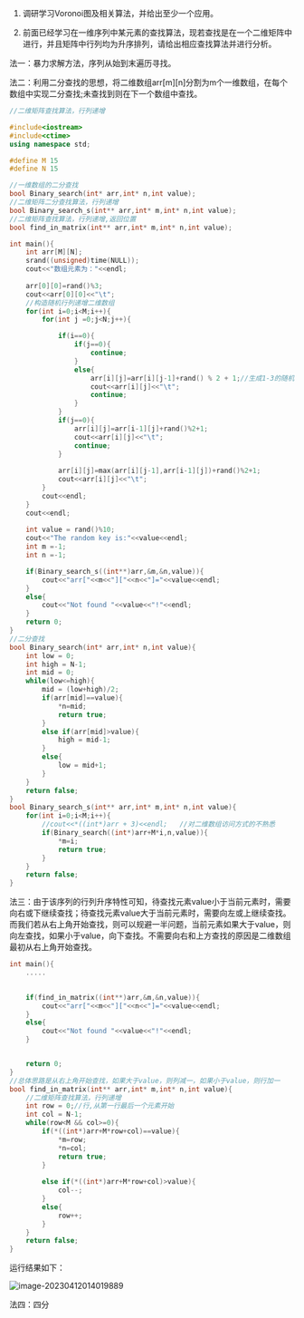 1. 调研学习Voronoi图及相关算法，并给出至少一个应用。







2. 前面已经学习在一维序列中某元素的查找算法，现若查找是在一个二维矩阵中进行，并且矩阵中行列均为升序排列，请给出相应查找算法并进行分析。

法一：暴力求解方法，序列从始到末遍历寻找。

法二：利用二分查找的思想，将二维数组arr\[m]\[n]分割为m个一维数组，在每个数组中实现二分查找;未查找到则在下一个数组中查找。

```cpp
//二维矩阵查找算法，行列递增

#include<iostream>
#include<ctime>
using namespace std;

#define M 15
#define N 15

//一维数组的二分查找
bool Binary_search(int* arr,int* n,int value);
//二维矩阵二分查找算法，行列递增
bool Binary_search_s(int** arr,int* m,int* n,int value);
//二维矩阵查找算法，行列递增,返回位置
bool find_in_matrix(int** arr,int* m,int* n,int value);

int main(){
    int arr[M][N];
    srand((unsigned)time(NULL));
    cout<<"数组元素为："<<endl;
   
    arr[0][0]=rand()%3;
    cout<<arr[0][0]<<"\t";
    //构造随机行列递增二维数组
    for(int i=0;i<M;i++){
        for(int j =0;j<N;j++){

            if(i==0){
                if(j==0){
                    continue;
                }
                else{
                    arr[i][j]=arr[i][j-1]+rand() % 2 + 1;//生成1-3的随机数
                    cout<<arr[i][j]<<"\t";
                    continue;
                }
            }
            if(j==0){
                arr[i][j]=arr[i-1][j]+rand()%2+1;
                cout<<arr[i][j]<<"\t";
                continue;
            }
  
            arr[i][j]=max(arr[i][j-1],arr[i-1][j])+rand()%2+1;
            cout<<arr[i][j]<<"\t";
        }
        cout<<endl;
    }
    cout<<endl;
    
    int value = rand()%10;
    cout<<"The random key is:"<<value<<endl;
    int m =-1;
    int n =-1;

    if(Binary_search_s((int**)arr,&m,&n,value)){
        cout<<"arr["<<m<<"]["<<n<<"]="<<value<<endl;
    }
    else{
        cout<<"Not found "<<value<<"!"<<endl;
    }
    return 0;
}
//二分查找
bool Binary_search(int* arr,int* n,int value){
    int low = 0;
    int high = N-1;
    int mid = 0;
    while(low<=high){
        mid = (low+high)/2;
        if(arr[mid]==value){
            *n=mid;
            return true;
        }
        else if(arr[mid]>value){
            high = mid-1;
        }
        else{
            low = mid+1;
        }
    }
    return false;
}
bool Binary_search_s(int** arr,int* m,int* n,int value){
    for(int i=0;i<M;i++){
        //cout<<*((int*)arr + 3)<<endl;   //对二维数组访问方式的不熟悉
        if(Binary_search((int*)arr+M*i,n,value)){
            *m=i;
            return true;
        }
    }
    return false;
}
```



法三：由于该序列的行列升序特性可知，待查找元素value小于当前元素时，需要向右或下继续查找；待查找元素value大于当前元素时，需要向左或上继续查找。
而我们若从右上角开始查找，则可以规避一半问题，当前元素如果大于value，则向左查找，如果小于value，向下查找。不需要向右和上方查找的原因是二维数组最初从右上角开始查找。

```cpp
int main(){
	.....
        

    if(find_in_matrix((int**)arr,&m,&n,value)){
        cout<<"arr["<<m<<"]["<<n<<"]="<<value<<endl;
    }
    else{
        cout<<"Not found "<<value<<"!"<<endl;
    }


    return 0;
}
//总体思路是从右上角开始查找，如果大于value，则列减一，如果小于value，则行加一
bool find_in_matrix(int** arr,int* m,int* n,int value){
    //二维矩阵查找算法，行列递增
    int row = 0;//行,从第一行最后一个元素开始
    int col = N-1;
    while(row<M && col>=0){
        if(*((int*)arr+M*row+col)==value){
            *m=row;
            *n=col;
            return true;
        }
        
        else if(*((int*)arr+M*row+col)>value){
            col--;
        }
        else{
            row++;
        }
    }
    return false;
}
```

运行结果如下：

![image-20230412014019889](C:\Users\liqi\AppData\Roaming\Typora\typora-user-images\image-20230412014019889.png)



法四：四分